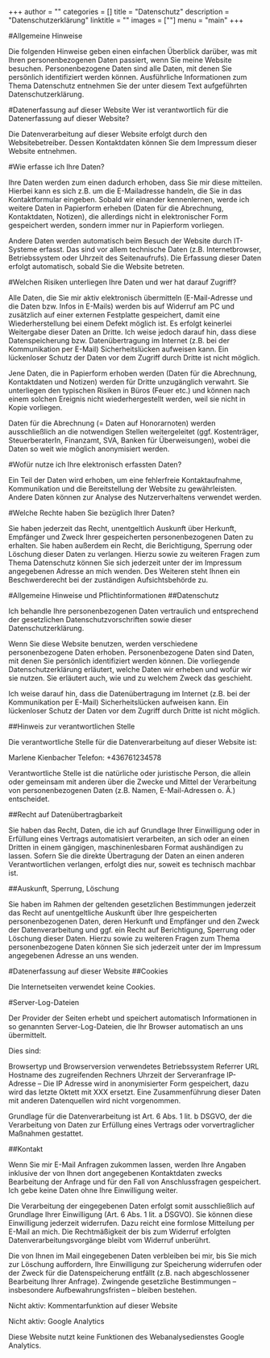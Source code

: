 +++
author = ""
categories = []
title = "Datenschutz"
description = "Datenschutzerklärung"
linktitle = ""
images = [""]
menu = "main"
+++

#Allgemeine Hinweise

Die folgenden Hinweise geben einen einfachen Überblick darüber, was mit Ihren personenbezogenen Daten passiert, wenn Sie meine Website besuchen. Personenbezogene Daten sind alle Daten, mit denen Sie persönlich identifiziert werden können. Ausführliche Informationen zum Thema Datenschutz entnehmen Sie der unter diesem Text aufgeführten Datenschutzerklärung.

#Datenerfassung auf dieser Website
 Wer ist verantwortlich für die Datenerfassung auf dieser Website?

Die Datenverarbeitung auf dieser Website erfolgt durch den Websitebetreiber. Dessen Kontaktdaten können Sie dem Impressum dieser Website entnehmen.

#Wie erfasse ich Ihre Daten?

Ihre Daten werden zum einen dadurch erhoben, dass Sie mir diese mitteilen. Hierbei kann es sich z.B. um die E-Mailadresse handeln, die Sie in das Kontaktformular eingeben. Sobald wir einander kennenlernen, werde ich weitere Daten in Papierform erheben (Daten für die Abrechnung, Kontaktdaten, Notizen), die allerdings nicht in elektronischer Form gespeichert werden, sondern immer nur in Papierform vorliegen.

Andere Daten werden automatisch beim Besuch der Website durch IT-Systeme erfasst. Das sind vor allem technische Daten (z.B. Internetbrowser, Betriebssystem oder Uhrzeit des Seitenaufrufs). Die Erfassung dieser Daten erfolgt automatisch, sobald Sie die Website betreten.

#Welchen Risiken unterliegen Ihre Daten und wer hat darauf Zugriff?

Alle Daten, die Sie mir aktiv elektronisch übermitteln (E-Mail-Adresse und die Daten bzw. Infos in E-Mails) werden bis auf Widerruf am PC und zusätzlich auf einer externen Festplatte gespeichert, damit eine Wiederherstellung bei einem Defekt möglich ist. Es erfolgt keinerlei Weitergabe dieser Daten an Dritte. Ich weise jedoch darauf hin, dass diese Datenspeicherung bzw. Datenübertragung im Internet (z.B. bei der Kommunikation per E-Mail) Sicherheitslücken aufweisen kann. Ein lückenloser Schutz der Daten vor dem Zugriff durch Dritte ist nicht möglich.

Jene Daten, die in Papierform erhoben werden (Daten für die Abrechnung, Kontaktdaten und Notizen) werden für Dritte unzugänglich verwahrt. Sie unterliegen den typischen Risiken in Büros (Feuer etc.) und können nach einem solchen Ereignis nicht wiederhergestellt werden, weil sie nicht in Kopie vorliegen.

Daten für die Abrechnung (= Daten auf Honorarnoten) werden ausschließlich an die notwendigen Stellen weitergeleitet (ggf. Kostenträger, SteuerberaterIn, Finanzamt, SVA, Banken für Überweisungen), wobei die Daten so weit wie möglich anonymisiert werden.

#Wofür nutze ich Ihre elektronisch erfassten Daten?

Ein Teil der Daten wird erhoben, um eine fehlerfreie Kontaktaufnahme, Kommunikation und die Bereitstellung der Website zu gewährleisten. Andere Daten können zur Analyse des Nutzerverhaltens verwendet werden.

#Welche Rechte haben Sie bezüglich Ihrer Daten?

Sie haben jederzeit das Recht, unentgeltlich Auskunft über Herkunft, Empfänger und Zweck Ihrer gespeicherten personenbezogenen Daten zu erhalten. Sie haben außerdem ein Recht, die Berichtigung, Sperrung oder Löschung dieser Daten zu verlangen. Hierzu sowie zu weiteren Fragen zum Thema Datenschutz können Sie sich jederzeit unter der im Impressum angegebenen Adresse an mich wenden. Des Weiteren steht Ihnen ein Beschwerderecht bei der zuständigen Aufsichtsbehörde zu.

 

#Allgemeine Hinweise und Pflichtinformationen
##Datenschutz

Ich behandle Ihre personenbezogenen Daten vertraulich und entsprechend der gesetzlichen Datenschutzvorschriften sowie dieser Datenschutzerklärung.

Wenn Sie diese Website benutzen, werden verschiedene personenbezogene Daten erhoben. Personenbezogene Daten sind Daten, mit denen Sie persönlich identifiziert werden können. Die vorliegende Datenschutzerklärung erläutert, welche Daten wir erheben und wofür wir sie nutzen. Sie erläutert auch, wie und zu welchem Zweck das geschieht.

Ich weise darauf hin, dass die Datenübertragung im Internet (z.B. bei der Kommunikation per E-Mail) Sicherheitslücken aufweisen kann. Ein lückenloser Schutz der Daten vor dem Zugriff durch Dritte ist nicht möglich.

##Hinweis zur verantwortlichen Stelle

Die verantwortliche Stelle für die Datenverarbeitung auf dieser Website ist:

Marlene Kienbacher
Telefon: +436761234578

Verantwortliche Stelle ist die natürliche oder juristische Person, die allein oder gemeinsam mit anderen über die Zwecke und Mittel der Verarbeitung von personenbezogenen Daten (z.B. Namen, E-Mail-Adressen o. Ä.) entscheidet.

##Recht auf Datenübertragbarkeit

Sie haben das Recht, Daten, die ich auf Grundlage Ihrer Einwilligung oder in Erfüllung eines Vertrags automatisiert verarbeiten, an sich oder an einen Dritten in einem gängigen, maschinenlesbaren Format aushändigen zu lassen. Sofern Sie die direkte Übertragung der Daten an einen anderen Verantwortlichen verlangen, erfolgt dies nur, soweit es technisch machbar ist.

##Auskunft, Sperrung, Löschung

Sie haben im Rahmen der geltenden gesetzlichen Bestimmungen jederzeit das Recht auf unentgeltliche Auskunft über Ihre gespeicherten personenbezogenen Daten, deren Herkunft und Empfänger und den Zweck der Datenverarbeitung und ggf. ein Recht auf Berichtigung, Sperrung oder Löschung dieser Daten. Hierzu sowie zu weiteren Fragen zum Thema personenbezogene Daten können Sie sich jederzeit unter der im Impressum angegebenen Adresse an uns wenden.

 

#Datenerfassung auf dieser Website
##Cookies

Die Internetseiten verwendet keine Cookies.

 

#Server-Log-Dateien

Der Provider der Seiten erhebt und speichert automatisch Informationen in so genannten Server-Log-Dateien, die Ihr Browser automatisch an uns übermittelt.

Dies sind:

Browsertyp und Browserversion
verwendetes Betriebssystem
Referrer URL
Hostname des zugreifenden Rechners
Uhrzeit der Serveranfrage
IP-Adresse – Die IP Adresse wird in anonymisierter Form gespeichert, dazu wird das letzte Oktett mit XXX ersetzt.
Eine Zusammenführung dieser Daten mit anderen Datenquellen wird nicht vorgenommen.

Grundlage für die Datenverarbeitung ist Art. 6 Abs. 1 lit. b DSGVO, der die Verarbeitung von Daten zur Erfüllung eines Vertrags oder vorvertraglicher Maßnahmen gestattet.

##Kontakt

Wenn Sie mir E-Mail Anfragen zukommen lassen, werden Ihre Angaben  inklusive der von Ihnen dort angegebenen Kontaktdaten zwecks Bearbeitung der Anfrage und für den Fall von Anschlussfragen gespeichert. Ich gebe keine Daten ohne Ihre Einwilligung weiter.

Die Verarbeitung der eingegebenen Daten erfolgt somit ausschließlich auf Grundlage Ihrer Einwilligung (Art. 6 Abs. 1 lit. a DSGVO). Sie können diese Einwilligung jederzeit widerrufen. Dazu reicht eine formlose Mitteilung per E-Mail an mich. Die Rechtmäßigkeit der bis zum Widerruf erfolgten Datenverarbeitungsvorgänge bleibt vom Widerruf unberührt.

Die von Ihnen im Mail eingegebenen Daten verbleiben bei mir, bis Sie mich zur Löschung auffordern, Ihre Einwilligung zur Speicherung widerrufen oder der Zweck für die Datenspeicherung entfällt (z.B. nach abgeschlossener Bearbeitung Ihrer Anfrage). Zwingende gesetzliche Bestimmungen – insbesondere Aufbewahrungsfristen – bleiben bestehen.

Nicht aktiv: Kommentarfunktion auf dieser Website

Nicht aktiv: Google Analytics

Diese Website nutzt keine Funktionen des Webanalysedienstes Google Analytics.